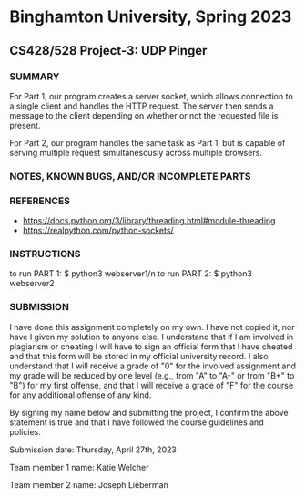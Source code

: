 # Binghamton University, Spring 2023

## CS428/528 Project-3: UDP Pinger

### SUMMARY

For Part 1, our program creates a server socket, which allows connection to a single client and handles the HTTP request. The server then sends a message to the client depending on whether or not the requested file is present.

For Part 2, our program handles the same task as Part 1, but is capable of serving multiple request simultanesously across multiple browsers.

### NOTES, KNOWN BUGS, AND/OR INCOMPLETE PARTS

[Add any notes you have here and/or any parts of the project you were not able to complete]: #

### REFERENCES

* https://docs.python.org/3/library/threading.html#module-threading
* https://realpython.com/python-sockets/

### INSTRUCTIONS

to run PART 1: $ python3 webserver1/n
to run PART 2: $ python3 webserver2

### SUBMISSION

I have done this assignment completely on my own. I have not copied it, nor have I given my solution to anyone else. I understand that if I am involved in plagiarism or cheating I will have to sign an official form that I have cheated and that this form will be stored in my official university record. I also understand that I will receive a grade of "0" for the involved assignment and my grade will be reduced by one level (e.g., from "A" to "A-" or from "B+" to "B") for my first offense, and that I will receive a grade of "F" for the course for any additional offense of any kind.

By signing my name below and submitting the project, I confirm the above statement is true and that I have followed the course guidelines and policies.

Submission date: Thursday, April 27th, 2023

Team member 1 name: Katie Welcher

Team member 2 name: Joseph Lieberman
